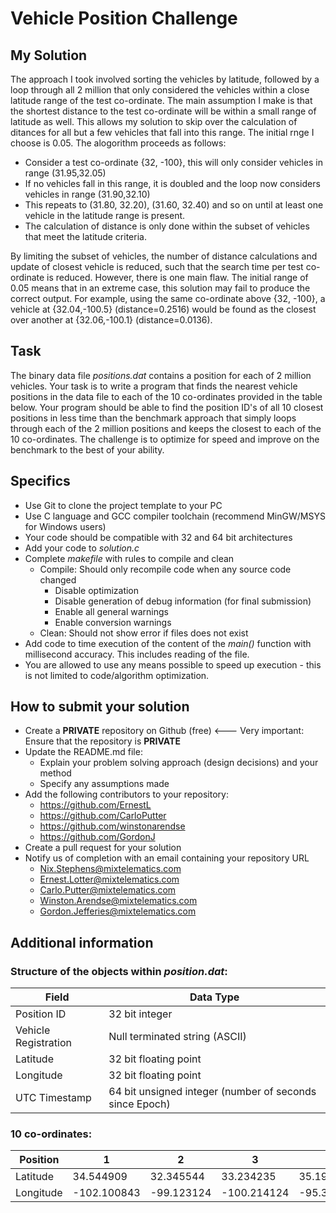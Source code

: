 # Vehicle Position Challenge

## My Solution
The approach I took involved sorting the vehicles by latitude, followed by a loop through all 2 million that only considered the vehicles within a close latitude range of the test co-ordinate. The main assumption I make is that the shortest distance to the test co-ordinate will be within a small range of latitude as well. This allows my solution to skip over the calculation of ditances for all but a few vehicles that fall into this range. The initial rnge I choose is 0.05. The alogorithm proceeds as follows:
  * Consider a test co-ordinate {32, -100}, this will only consider vehicles in range (31.95,32.05)
  * If no vehicles fall in this range, it is doubled and the loop now considers vehicles in range (31.90,32.10)
  * This repeats to (31.80, 32.20), (31.60, 32.40) and so on until at least one vehicle in the latitude range is present.
  * The calculation of distance is only done within the subset of vehicles that meet the latitude criteria. 

By limiting the subset of vehicles, the number of distance calculations and update of closest vehicle is reduced, such that the search time per test co-ordinate is reduced. However, there is one main flaw. The initial range of 0.05 means that in an extreme case, this solution may fail to produce the correct output. For example, using the same co-ordinate above {32, -100}, a vehicle at {32.04,-100.5} (distance=0.2516) would be found as the closest over another at {32.06,-100.1} (distance=0.0136). 

## Task
The binary data file _positions.dat_ contains a position for each of 2 million vehicles. Your task is to write a program that finds the nearest vehicle 
positions in the data file to each of the 10 co-ordinates provided in the table below. Your program should be able to find the position ID's of all 10 closest positions in less time than the benchmark approach that simply loops through each of the 2 million positions and keeps the closest to each of the 10 co-ordinates. The challenge is to optimize for speed and improve on the benchmark to the best of your ability.

## Specifics
  * Use Git to clone the project template to your PC
  * Use C language and GCC compiler toolchain (recommend MinGW/MSYS for Windows users)
  * Your code should be compatible with 32 and 64 bit architectures
  * Add your code to _solution.c_
  * Complete _makefile_ with rules to compile and clean
     * Compile: Should only recompile code when any source code changed
       * Disable optimization
       * Disable generation of debug information (for final submission)
       * Enable all general warnings
       * Enable conversion warnings
     * Clean: Should not show error if files does not exist
  * Add code to time execution of the content of the _main()_ function with millisecond accuracy. This includes reading of the file.
  * You are allowed to use any means possible to speed up execution - this is not limited to code/algorithm optimization.

## How to submit your solution
 * Create a __PRIVATE__ repository on Github (free)            <--- Very important: Ensure that the repository is __PRIVATE__
 * Update the README.md file:
   * Explain your problem solving approach (design decisions) and your method
   * Specify any assumptions made
 * Add the following contributors to your repository:
   * https://github.com/ErnestL
   * https://github.com/CarloPutter
   * https://github.com/winstonarendse
   * https://github.com/GordonJ
 * Create a pull request for your solution
 * Notify us of completion with an email containing your repository URL
   * Nix.Stephens@mixtelematics.com
   * Ernest.Lotter@mixtelematics.com
   * Carlo.Putter@mixtelematics.com
   * Winston.Arendse@mixtelematics.com
   * Gordon.Jefferies@mixtelematics.com

## Additional information

### Structure of the objects within _position.dat_:

Field               |Data Type
--------------------|--------------------------------------------------------
Position ID         |32 bit integer
Vehicle Registration|Null terminated string (ASCII)
Latitude            |32 bit floating point
Longitude           |32 bit floating point
UTC Timestamp       |64 bit unsigned integer (number of seconds since Epoch)

### 10 co-ordinates:

Position  |1          | 2        | 3         | 4        | 5        | 6         | 7         | 8        | 9        | 10
----------|-----------|----------|-----------|----------|----------|-----------|-----------|----------|----------|------------
Latitude  |34.544909  |32.345544 |33.234235  |35.195739 |31.895839 |32.895839  |34.115839  |32.335839 |33.535339 |32.234235
Longitude |-102.100843|-99.123124|-100.214124|-95.348899|-97.789573|-101.789573|-100.225732|-99.992232|-94.792232|-100.222222
